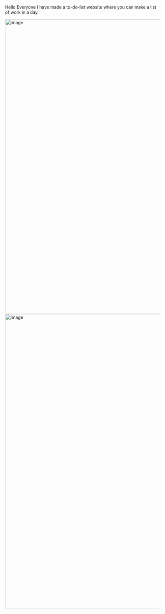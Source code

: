 Hello Everyone 
I have made a to-do-list website where you can make a list of work in a day.

<img width="959" alt="image" src="https://github.com/user-attachments/assets/9bd4ebd4-b1b1-41e4-86a8-9de87253bb5e">
<img width="959" alt="image" src="https://github.com/user-attachments/assets/dedd59d6-352b-4849-b415-4378657034f2">

